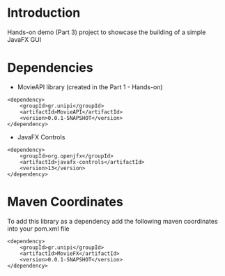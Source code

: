 # Introduction
Hands-on demo (Part 3) project to showcase the building of a simple JavaFX GUI

# Dependencies

 - MovieAPI library (created in the Part 1 - Hands-on)
 
``` 
<dependency>
	<groupId>gr.unipi</groupId>
	<artifactId>MovieAPI</artifactId>
	<version>0.0.1-SNAPSHOT</version>
</dependency>
```

 - JavaFX Controls
 
``` 
<dependency>
    <groupId>org.openjfx</groupId>
    <artifactId>javafx-controls</artifactId>
    <version>13</version>
</dependency>
```

# Maven Coordinates

To add this library as a dependency add the following maven coordinates into your pom.xml file

    <dependency>
	    <groupId>gr.unipi</groupId>
	    <artifactId>MovieFX</artifactId>
	    <version>0.0.1-SNAPSHOT</version>
	</dependency>
